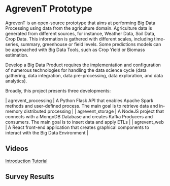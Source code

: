 # AgrevenT Prototype

AgrevenT is an open-source prototype that aims at performing Big Data Processing using data from the agriculture domain.
Agriculture data is generated from different sources, for instance,
Weather Data, Soil Data, Crop Data. This information is gathered with different scales, including time-series, summary, greenhouse or field levels. Some predictions models can be approached with Big Data Tools, such as Crop Yield or Biomass estimation.

Develop a Big Data Product requires the implementation and configuration of numerous technologies for handling the data science cycle (data gathering, data integration, data pre-processing, data exploration, and data analytics). 

Broadly, this project presents three developments:

| agrevent_processing  | A Python Flask API that enables Apache Spark methods and user-defined process. The main goal is to retrieve data and in-memory distributed processing |
| agrevent_storage | A NodeJS project that connects with a MongoDB Database and creates Kafka Producers and consumers. The main goal is to insert data and apply ETLs |
| agrevent_web  | A React front-end application that creates graphical components to interact with the Big Data Environment  |


## Videos

[Introduction](https://vimeo.com/410733754)
[Tutorial](https://vimeo.com/411019366)

## Survey Results